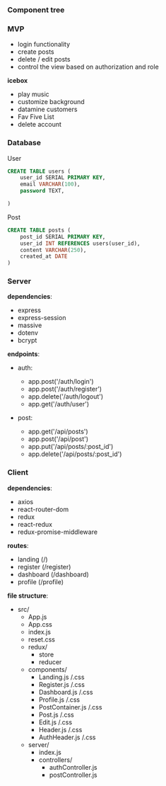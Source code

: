 ### Component tree

### MVP
<ul>
    <li>login functionality</li>
    <li>create posts</li>
    <li>delete / edit posts</li>
    <li>control the view based on authorization and role</li>
</ul>

**icebox**
<ul>
    <li>play music</li>
    <li>customize background</li>
    <li>datamine customers</li>
    <li>Fav Five List</li>
    <li>delete account</li>
</ul>

### Database
User
```SQL
CREATE TABLE users (
    user_id SERIAL PRIMARY KEY,
    email VARCHAR(100),
    password TEXT,

)
```

Post
```SQL
CREATE TABLE posts (
    post_id SERIAL PRIMARY KEY,
    user_id INT REFERENCES users(user_id),
    content VARCHAR(250),
    created_at DATE
)
```

### Server
**dependencies**:
- express
- express-session
- massive
- dotenv
- bcrypt

**endpoints**:
- auth:
    - app.post('/auth/login')
    - app.post('/auth/register')
    - app.delete('/auth/logout')
    - app.get('/auth/user')

- post:
    - app.get('/api/posts')
    - app.post('/api/post')
    - app.put('/api/posts/:post_id')
    - app.delete('/api/posts/:post_id')

### Client
**dependencies**:
- axios
- react-router-dom
- redux
- react-redux
- redux-promise-middleware

**routes**:
- landing (/)
- register (/register)
- dashboard (/dashboard)
- profile (/profile)

**file structure**:
- src/
    - App.js
    - App.css
    - index.js
    - reset.css
    - redux/
        - store
        - reducer
    - components/
        - Landing.js /.css
        - Register.js /.css
        - Dashboard.js /.css
        - Profile.js /.css
        - PostContainer.js /.css
        - Post.js /.css
        - Edit.js /.css
        - Header.js /.css
        - AuthHeader.js /.css
    - server/
        - index.js
        - controllers/
            - authController.js
            - postController.js